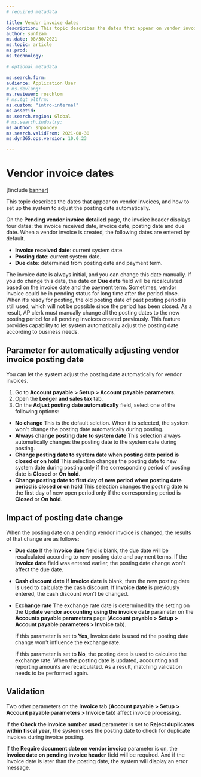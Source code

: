 ```yaml
---
# required metadata

title: Vendor invoice dates
description: This topic describes the dates that appear on vendor invoices, and how to set up the system to adjust the posting date automatically. 
author: sunfzam
ms.date: 08/30/2021
ms.topic: article
ms.prod: 
ms.technology: 

# optional metadata

ms.search.form:  
audience: Application User
# ms.devlang: 
ms.reviewer: roschlom
# ms.tgt_pltfrm: 
ms.custom: "intro-internal"
ms.assetid: 
ms.search.region: Global
# ms.search.industry: 
ms.author: shpandey
ms.search.validFrom: 2021-08-30
ms.dyn365.ops.version: 10.0.23

---
```


# Vendor invoice dates

[!include [banner](../includes/banner.md)]

This topic describes the dates that appear on vendor invoices, and how to set up the system to adjust the posting date automatically. 

On the **Pending vendor invoice detailed** page, the invoice header displays four dates: the invoice received date, invoice date, posting date and due date. When a vendor invoice is created, the following dates are entered by default.

- **Invoice received date**: current system date.
- **Posting date**: current system date. 
- **Due date**: determined from posting date and payment term.

The invoice date is always initial, and you can change this date manually. If you do change this date, the date on **Due date** field will be recalculated based on the invoice date and the payment term.
Sometimes, vendor invoice could be in pending status for long time after the period close. When it’s ready for posting, the old posting date of past posting period is still used, which will not be possible since the period has been closed. As a result, AP clerk must manually change all the posting dates to the new posting period for all pending invoices created previously.
This feature provides capability to let system automatically adjust the posting date according to business needs. 

## Parameter for automatically adjusting vendor invoice posting date

You can let the system adjust the posting date automatically for vendor invoices. 

1.	Go to **Account payable > Setup > Account payable parameters**.
2.	Open the **Ledger and sales tax** tab.
3.	On the **Adjust posting date automatically** field, select one of the following options:

  - **No change**
    This is the default selction. When it is selected, the system won't change the posting date automatically during posting.
  - **Always change posting date to system date**
     This selection always automatically changes the posting date to the system date during posting.
  - **Change posting date to system date when posting date period is closed or on hold**
     This selection changes the posting date to new system date during posting only if the corresponding period of posting date is **Closed** or **On hold**.
  - **Change posting date to first day of new period when posting date period is closed or on hold**
     This selection changes the posting date to the first day of new open period only if the corresponding period is **Closed** or **On hold**.

## Impact of posting date change

When the posting date on a pending vendor invoice is changed, the results of that change are as follows:

- **Due date**
  If the **Invoice date** field is blank, the due date will be recalculated according to new posting date and payment terms. 
  If the **Invoice date** field was entered earlier, the posting date change won't affect the due date. 
  
- **Cash discount date** 
  If **Invoice date** is blank, then the new posting date is used to calculate the cash discount. 
  If **Invoice date** is previously entered, the cash discount won't be changed.
  
- **Exchange rate** 
   The exchange rate date is determined by the setting on the **Update vendor accounting using the invoice date** parameter on the **Accounts payable parameters** page (**Account payable > Setup > Account payable parameters > Invoice** tab).

   If this parameter is set to **Yes**, Invoice date is used nd the posting date change won't influence the exchange rate.

   If this parameter is set to **No**, the posting date is used to calculate the exchange rate. When the posting date is updated, accounting and reporting amounts are recalculated. As a result, matching validation needs to be performed again.

## Validation

Two other parameters on the **Invoice** tab (**Account payable > Setup > Account payable parameters > Invoice** tab) affect invoice processing.

   If the **Check the invoice number used** parameter is set to **Reject duplicates within fiscal year**, the system uses the posting date to check for duplicate invoices during invoice posting.

   If the **Require document date on vendor invoice** parameter is on, the **Invoice date on pending invoice header** field will be required. And if the Invoice date is later than the posting date, the system will display an error message.
